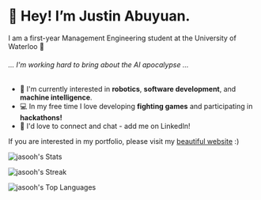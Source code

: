<h1>👋 Hey! I’m Justin Abuyuan.</h1>
I am a first-year Management Engineering student at the University of Waterloo 🪿
<h6>... I'm working hard to bring about the AI apocalypse ...</h6>
<ul>
  <li>🤖 I'm currently interested in <b>robotics</b>, <b>software development</b>, and <b>machine intelligence</b>.</li>
  <li>💻 In my free time I love developing <b>fighting games</b> and participating in <b>hackathons!</b></li>
  <li>💼 I'd love to connect and chat - add me on LinkedIn!</li>
</ul>

If you are interested in my portfolio, please visit my <a href="https://portfolio.cms-justin-abuyuan.xyz/">beautiful website</a> :)

![jasooh's Stats](https://github-readme-stats.vercel.app/api?username=jasooh&theme=slateorange&show_icons=true&hide_border=true&count_private=true)

![jasooh's Streak](https://github-readme-streak-stats.herokuapp.com/?user=jasooh&theme=slateorange&hide_border=true)

![jasooh's Top Languages](https://github-readme-stats.vercel.app/api/top-langs/?username=jasooh&theme=slateorange&show_icons=true&hide_border=true&layout=compact)
